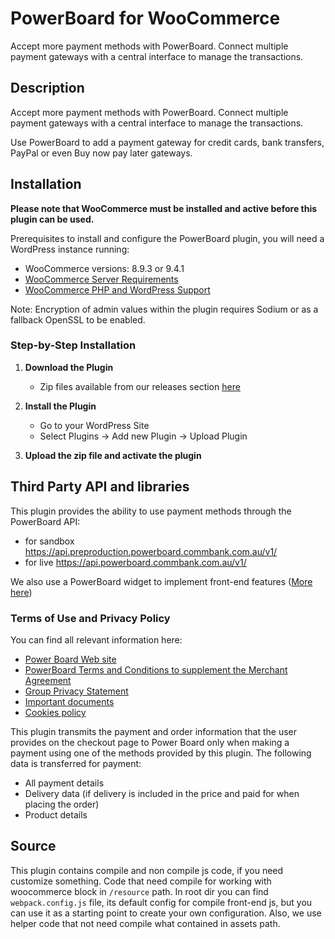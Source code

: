 # PowerBoard for WooCommerce #

Accept more payment methods with PowerBoard. Connect multiple payment gateways with a central interface to manage the transactions.

## Description ##

Accept more payment methods with PowerBoard. Connect multiple payment gateways with a central interface to manage the transactions.

Use PowerBoard to add a payment gateway for credit cards, bank transfers, PayPal or even Buy now pay later gateways.

## Installation ##

**Please note that WooCommerce must be installed and active before this plugin can be used.**

Prerequisites to install and configure the PowerBoard plugin, you will need a WordPress instance running:

- WooCommerce versions: 8.9.3 or 9.4.1
- [WooCommerce Server Requirements](https://woocommerce.com/document/server-requirements/)
- [WooCommerce PHP and WordPress Support](https://woocommerce.com/document/update-php-wordpress/)

Note: Encryption of admin values within the plugin requires Sodium or as a fallback OpenSSL to be enabled.

### Step-by-Step Installation

1. **Download the Plugin**

   - Zip files available from our releases section [here](https://github.com/CommBank-PowerBoard/powerboard-e-commerce-woo/releases/latest)

2. **Install the Plugin**
   - Go to your WordPress Site
   - Select Plugins -> Add new Plugin -> Upload Plugin

3. **Upload the zip file and activate the plugin**

## Third Party API and libraries

This plugin provides the ability to use payment methods through the PowerBoard API:
* for sandbox https://api.preproduction.powerboard.commbank.com.au/v1/
* for live https://api.powerboard.commbank.com.au/v1/

We also use a PowerBoard widget to implement front-end features ([More here](https://developer.powerboard.commbank.com.au/reference/powerboard-widget))

### Terms of Use and Privacy Policy

You can find all relevant information here:

- [Power Board Web site](https://www.commbank.com.au/business/payments/take-online-payments/powerboard.html)
- [PowerBoard Terms and Conditions to supplement the Merchant Agreement](https://www.commbank.com.au/content/dam/commbank-assets/business/merchants/2022-09/powerboard-terms-and-conditions-july-2022.pdf)
- [Group Privacy Statement](https://www.commbank.com.au/support/privacy.html?ei=CB-footer_privacy)
- [Important documents](https://www.commbank.com.au/important-info.html?ei=CB-footer_ImportantDocs)
- [Cookies policy](https://www.commbank.com.au/important-info/cookies.html?ei=CB-footer_cookies)

This plugin transmits the payment and order information that the user provides on the checkout page to Power Board only 
when making a payment using one of the methods provided by this plugin.
The following data is transferred for payment:
* All payment details
* Delivery data (if delivery is included in the price and paid for when placing the order)
* Product details

## Source

This plugin contains compile and non compile js code, if you need customize something. Code that need compile for working with woocommerce block in `/resource` path.
In root dir you can find `webpack.config.js` file, its default config for compile front-end js, but you can use it as a starting point to create your own configuration.
Also, we use helper code that not need compile what contained in assets path.
